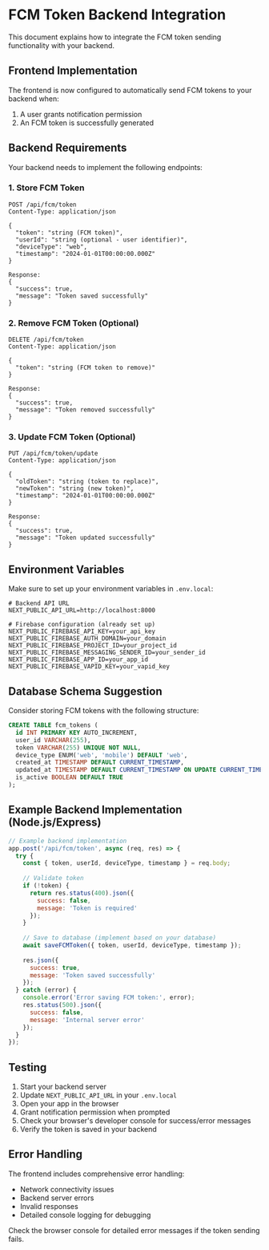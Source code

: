 # FCM Token Backend Integration

This document explains how to integrate the FCM token sending functionality with your backend.

## Frontend Implementation

The frontend is now configured to automatically send FCM tokens to your backend when:
1. A user grants notification permission
2. An FCM token is successfully generated

## Backend Requirements

Your backend needs to implement the following endpoints:

### 1. Store FCM Token
```
POST /api/fcm/token
Content-Type: application/json

{
  "token": "string (FCM token)",
  "userId": "string (optional - user identifier)",
  "deviceType": "web",
  "timestamp": "2024-01-01T00:00:00.000Z"
}

Response:
{
  "success": true,
  "message": "Token saved successfully"
}
```

### 2. Remove FCM Token (Optional)
```
DELETE /api/fcm/token
Content-Type: application/json

{
  "token": "string (FCM token to remove)"
}

Response:
{
  "success": true,
  "message": "Token removed successfully"
}
```

### 3. Update FCM Token (Optional)
```
PUT /api/fcm/token/update
Content-Type: application/json

{
  "oldToken": "string (token to replace)",
  "newToken": "string (new token)",
  "timestamp": "2024-01-01T00:00:00.000Z"
}

Response:
{
  "success": true,
  "message": "Token updated successfully"
}
```

## Environment Variables

Make sure to set up your environment variables in `.env.local`:

```env
# Backend API URL
NEXT_PUBLIC_API_URL=http://localhost:8000

# Firebase configuration (already set up)
NEXT_PUBLIC_FIREBASE_API_KEY=your_api_key
NEXT_PUBLIC_FIREBASE_AUTH_DOMAIN=your_domain
NEXT_PUBLIC_FIREBASE_PROJECT_ID=your_project_id
NEXT_PUBLIC_FIREBASE_MESSAGING_SENDER_ID=your_sender_id
NEXT_PUBLIC_FIREBASE_APP_ID=your_app_id
NEXT_PUBLIC_FIREBASE_VAPID_KEY=your_vapid_key
```

## Database Schema Suggestion

Consider storing FCM tokens with the following structure:

```sql
CREATE TABLE fcm_tokens (
  id INT PRIMARY KEY AUTO_INCREMENT,
  user_id VARCHAR(255),
  token VARCHAR(255) UNIQUE NOT NULL,
  device_type ENUM('web', 'mobile') DEFAULT 'web',
  created_at TIMESTAMP DEFAULT CURRENT_TIMESTAMP,
  updated_at TIMESTAMP DEFAULT CURRENT_TIMESTAMP ON UPDATE CURRENT_TIMESTAMP,
  is_active BOOLEAN DEFAULT TRUE
);
```

## Example Backend Implementation (Node.js/Express)

```javascript
// Example backend implementation
app.post('/api/fcm/token', async (req, res) => {
  try {
    const { token, userId, deviceType, timestamp } = req.body;
    
    // Validate token
    if (!token) {
      return res.status(400).json({ 
        success: false, 
        message: 'Token is required' 
      });
    }
    
    // Save to database (implement based on your database)
    await saveFCMToken({ token, userId, deviceType, timestamp });
    
    res.json({ 
      success: true, 
      message: 'Token saved successfully' 
    });
  } catch (error) {
    console.error('Error saving FCM token:', error);
    res.status(500).json({ 
      success: false, 
      message: 'Internal server error' 
    });
  }
});
```

## Testing

1. Start your backend server
2. Update `NEXT_PUBLIC_API_URL` in your `.env.local`
3. Open your app in the browser
4. Grant notification permission when prompted
5. Check your browser's developer console for success/error messages
6. Verify the token is saved in your backend

## Error Handling

The frontend includes comprehensive error handling:
- Network connectivity issues
- Backend server errors
- Invalid responses
- Detailed console logging for debugging

Check the browser console for detailed error messages if the token sending fails.
